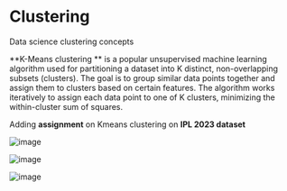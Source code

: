 # Clustering
Data science clustering concepts

**K-Means clustering ** is a popular unsupervised machine learning algorithm used for partitioning a dataset into K distinct, non-overlapping subsets (clusters). The goal is to group similar data points together and assign them to clusters based on certain features. The algorithm works iteratively to assign each data point to one of K clusters, minimizing the within-cluster sum of squares.

Adding **assignment** on Kmeans clustering on **IPL 2023 dataset**

![image](https://github.com/rupeshv12/Clustering-/assets/107261871/9d033b46-e04e-4513-9dd0-2e5296c753b4)

![image](https://github.com/rupeshv12/Clustering-/assets/107261871/1d5adc9f-6ddb-4694-8178-6859bbd789bc)

![image](https://github.com/rupeshv12/Clustering-/assets/107261871/73f5a7df-5c9c-4d45-a25a-4c4b78024785)

